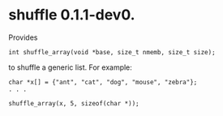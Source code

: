 # shuffle 0.1.1-dev0.

Provides

    int shuffle_array(void *base, size_t nmemb, size_t size);

to shuffle a generic list. For example:

    char *x[] = {"ant", "cat", "dog", "mouse", "zebra"};
    . . .

    shuffle_array(x, 5, sizeof(char *));

